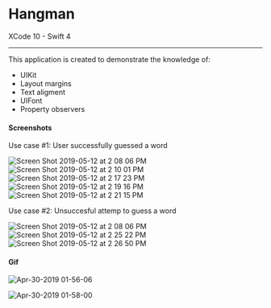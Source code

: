 # Hangman 

XCode 10 - Swift 4

-----

This application is created to demonstrate the knowledge of:

- UIKit
- Layout margins
- Text aligment
- UIFont
- Property observers

#### Screenshots

Use case #1: User successfully guessed a word

![Screen Shot 2019-05-12 at 2 08 06 PM](https://user-images.githubusercontent.com/15698572/57586141-7b6fa280-74bf-11e9-8dd1-9ab61b578bcb.png)
![Screen Shot 2019-05-12 at 2 10 01 PM](https://user-images.githubusercontent.com/15698572/57586162-c8ec0f80-74bf-11e9-8dba-4d157a96945b.png)
![Screen Shot 2019-05-12 at 2 17 23 PM](https://user-images.githubusercontent.com/15698572/57586222-d81f8d00-74c0-11e9-9ae1-98b95105b033.png)
![Screen Shot 2019-05-12 at 2 19 16 PM](https://user-images.githubusercontent.com/15698572/57586247-22a10980-74c1-11e9-97cb-539a9b003e72.png)
![Screen Shot 2019-05-12 at 2 21 15 PM](https://user-images.githubusercontent.com/15698572/57586260-609e2d80-74c1-11e9-84e7-f6683a276a21.png)


Use case #2: Unsuccesful attemp to guess a word

![Screen Shot 2019-05-12 at 2 08 06 PM](https://user-images.githubusercontent.com/15698572/57586141-7b6fa280-74bf-11e9-8dd1-9ab61b578bcb.png)
![Screen Shot 2019-05-12 at 2 25 22 PM](https://user-images.githubusercontent.com/15698572/57586290-f043dc00-74c1-11e9-842d-a00d20d6a95b.png)
![Screen Shot 2019-05-12 at 2 26 50 PM](https://user-images.githubusercontent.com/15698572/57586304-26815b80-74c2-11e9-83c0-bcfeba4d2482.png)


#### Gif

![Apr-30-2019 01-56-06](https://user-images.githubusercontent.com/15698572/57586083-7bbb6e00-74be-11e9-9fb3-de5cfb2c2e12.gif)

![Apr-30-2019 01-58-00](https://user-images.githubusercontent.com/15698572/57586092-968de280-74be-11e9-9501-6b2c8acde7c5.gif)
